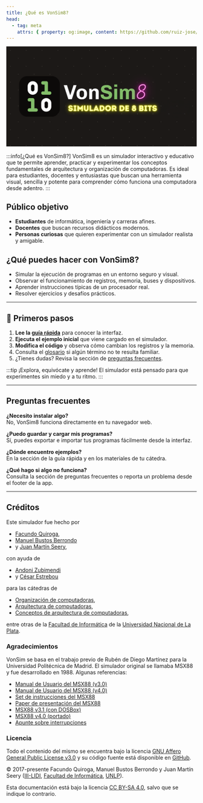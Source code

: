 ```yaml
---
title: ¿Qué es VonSim8?
head:
  - tag: meta
    attrs: { property: og:image, content: https://github.com/ruiz-jose/VonSim8/docs/og/index.png }
---
```



![Simulador de 8 bits](https://raw.githubusercontent.com/ruiz-jose/VonSim8/main/app/public/og.png)

:::info[¿Qué es VonSim8?]
VonSim8 es un simulador interactivo y educativo que te permite aprender, practicar y experimentar los conceptos fundamentales de arquitectura y organización de computadoras. Es ideal para estudiantes, docentes y entusiastas que buscan una herramienta visual, sencilla y potente para comprender cómo funciona una computadora desde adentro.
:::

## Público objetivo

- **Estudiantes** de informática, ingeniería y carreras afines.
- **Docentes** que buscan recursos didácticos modernos.
- **Personas curiosas** que quieren experimentar con un simulador realista y amigable.

## ¿Qué puedes hacer con VonSim8?

- Simular la ejecución de programas en un entorno seguro y visual.
- Observar el funcionamiento de registros, memoria, buses y dispositivos.
- Aprender instrucciones típicas de un procesador real.
- Resolver ejercicios y desafíos prácticos.

---

## 🚀 Primeros pasos

1. **Lee la [guía rápida](/VonSim8/docs/guia-rapida/)** para conocer la interfaz.
2. **Ejecuta el ejemplo inicial** que viene cargado en el simulador.
3. **Modifica el código** y observa cómo cambian los registros y la memoria.
4. Consulta el [glosario](/VonSim8/docs/glosario/) si algún término no te resulta familiar.
5. ¿Tienes dudas? Revisa la sección de [preguntas frecuentes](/VonSim8/docs/faq/).

:::tip
¡Explora, equivócate y aprende! El simulador está pensado para que experimentes sin miedo y a tu ritmo.
:::

---

## Preguntas frecuentes

**¿Necesito instalar algo?**  
No, VonSim8 funciona directamente en tu navegador web.

**¿Puedo guardar y cargar mis programas?**  
Sí, puedes exportar e importar tus programas fácilmente desde la interfaz.

**¿Dónde encuentro ejemplos?**  
En la sección de la guía rápida y en los materiales de tu cátedra.

**¿Qué hago si algo no funciona?**  
Consulta la sección de preguntas frecuentes o reporta un problema desde el footer de la app.

---

## Créditos

Este simulador fue hecho por

- [Facundo Quiroga](http://facundoq.github.io/),
- [Manuel Bustos Berrondo](https://github.com/manuelbb)
- y [Juan Martín Seery](https://juanm04.com),

con ayuda de

- [Andoni Zubimendi](https://github.com/AndoniZubimendi)
- y [César Estrebou](https://github.com/cesarares)

para las cátedras de

- [Organización de computadoras](http://weblidi.info.unlp.edu.ar/catedras/organiza/),
- [Arquitectura de computadoras](http://weblidi.info.unlp.edu.ar/catedras/arquitecturaP2003/),
- [Conceptos de arquitectura de computadoras](http://weblidi.info.unlp.edu.ar/catedras/ConArqCom/),

entre otras de la [Facultad de Informática](https://info.unlp.edu.ar/) de la [Universidad Nacional de La Plata](https://www.unlp.edu.ar/).

### Agradecimientos

VonSim se basa en el trabajo previo de Rubén de Diego Martínez para la Universidad Politécnica de Madrid. El simulador original se llamaba MSX88 y fue desarrollado en 1988. Algunas referencias:

- [Manual de Usuario del MSX88 (v3.0)](/VonSim8/docs/msx88/Manual-MSX88-v3.pdf)
- [Manual de Usuario del MSX88 (v4.0)](/VonSim8/docs/msx88/Manual-MSX88-v4.pdf)
- [Set de instrucciones del MSX88](/VonSim8/docs/msx88/set-instr-MSX88.PDF)
- [Paper de presentación del MSX88](/VonSim8/docs/msx88/msx88-original-paper.pdf)
- [MSX88 v3.1 (con DOSBox)](/VonSim8/docs/msx88/MSX88Portable.zip)
- [MSX88 v4.0 (portado)](/VonSim8/docs/msx88/msx88_2017.rar)
- [Apunte sobre interrupciones](/VonSim8/docs/msx88/apunte-interrupciones.pdf)

### Licencia

Todo el contenido del mismo se encuentra bajo la licencia [GNU Affero General Public License v3.0](https://github.com/ruiz-jose/VonSim8/blob/main/LICENSE) y su código fuente está disponible en [GitHub](https://github.com/ruiz-jose/VonSim8).

&copy; 2017-presente Facundo Quiroga, Manuel Bustos Berrondo y Juan Martín Seery ([III-LIDI](https://weblidi.info.unlp.edu.ar/), [Facultad de Informática](https://info.unlp.edu.ar/), [UNLP](https://unlp.edu.ar/)).

Esta documentación está bajo la licencia [CC BY-SA 4.0](https://creativecommons.org/licenses/by-sa/4.0/), salvo que se indique lo contrario.
